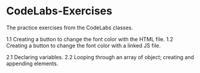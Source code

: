 # CodeLabs-Exercises
The practice exercises from the CodeLabs classes.

1.1 Creating a button to change the font color with the HTML file.
1.2 Creating a button to change the font color with a linked JS file.

2.1 Declaring variables.
2.2 Looping through an array of object; creating and appending elements. 
